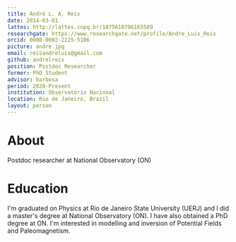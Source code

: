 ```yaml
---
title: André L. A. Reis
date: 2014-03-01
lattes: http://lattes.cnpq.br/1075610796165589
researchgate: https://www.researchgate.net/profile/Andre_Luis_Reis
orcid: 0000-0002-2225-5106
picture: andre.jpg
email: reisandreluis@gmail.com
github: andrelreis
position: Postdoc Researcher
former: PhD Student
advisor: barbosa
period: 2020-Present
institution: Observatório Nacional
location: Rio de Janeiro, Brazil
layout: person
---
```


# About

Postdoc researcher at National Observatory (ON)

# Education

I'm graduated on Physics at Rio de Janeiro State University (UERJ) and I did a
master's degree at National Observatory (ON). I have also obtained a PhD degree
at ON. I'm interested in modelling and inversion of Potential Fields and
Paleomagnetism.
